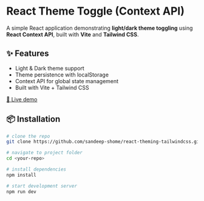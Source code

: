 # React Theme Toggle (Context API)

A simple React application demonstrating **light/dark theme toggling** using **React Context API**, built with **Vite** and **Tailwind CSS**.

## ✨ Features

- Light & Dark theme support
- Theme persistence with localStorage
- Context API for global state management
- Built with Vite + Tailwind CSS

[🚀 Live demo](https://react-theme-tailwindcss.netlify.app/)

## 📦 Installation

```bash
# clone the repo
git clone https://github.com/sandeep-shome/react-theming-tailwindcss.git

# navigate to project folder
cd <your-repo>

# install dependencies
npm install

# start development server
npm run dev
```
